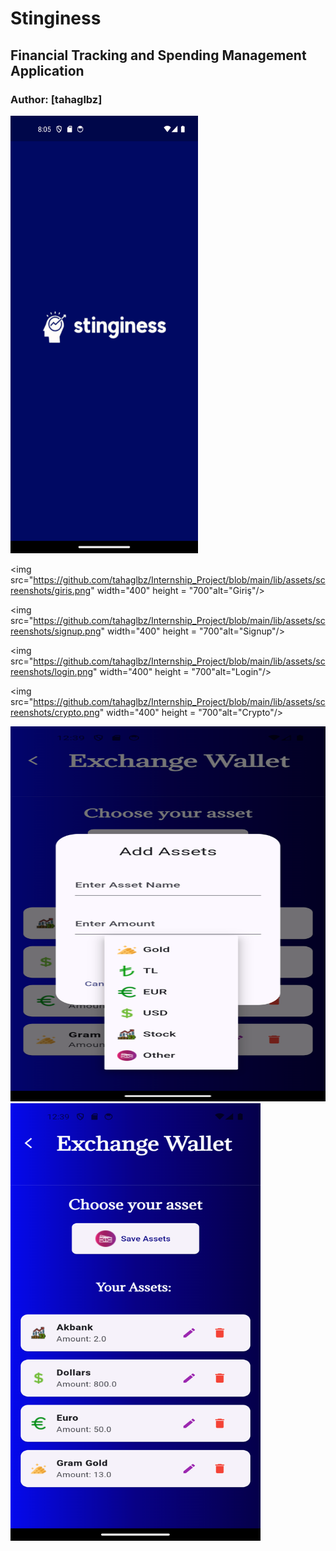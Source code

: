 # Stinginess

## Financial Tracking and Spending Management Application

### Author: [tahaglbz]

<img src="https://github.com/tahaglbz/Internship_Project/blob/main/lib/assets/screenshots/splash.png" width="300" height = "700" alt="Splash Screen"/>

<img src="https://github.com/tahaglbz/Internship_Project/blob/main/lib/assets/screenshots/giris.png" width="400" height = "700"alt="Giriş"/>

<img src="https://github.com/tahaglbz/Internship_Project/blob/main/lib/assets/screenshots/signup.png" width="400" height = "700"alt="Signup"/>

<img src="https://github.com/tahaglbz/Internship_Project/blob/main/lib/assets/screenshots/login.png" width="400" height = "700"alt="Login"/>

<img src="https://github.com/tahaglbz/Internship_Project/blob/main/lib/assets/screenshots/crypto.png" width="400" height = "700"alt="Crypto"/>

<img src="https://github.com/tahaglbz/Internship_Project/blob/main/lib/assets/screenshots/exchangeDialog.png" width="700" height = "600" alt="Exchange Dialog"/>

<img src="https://github.com/tahaglbz/Internship_Project/blob/main/lib/assets/screenshots/excWallet.png" width="400" height = "700" alt="Wallet"/>
